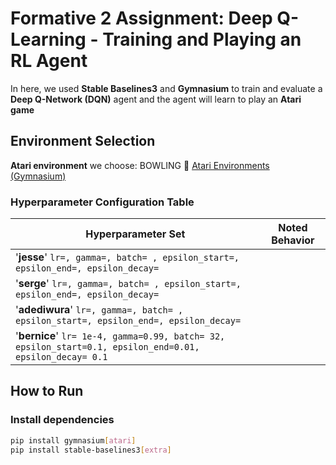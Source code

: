 # Formative 2 Assignment: Deep Q-Learning - Training and Playing an RL Agent

In here, we  used **Stable Baselines3** and **Gymnasium** to train and evaluate a **Deep Q-Network (DQN)** agent and  the agent will learn to play an **Atari game**

## Environment Selection

**Atari environment** we choose: BOWLING 
🔗 [Atari Environments (Gymnasium)](https://gymnasium.farama.org/environments/atari/)


### Hyperparameter Configuration Table

| **Hyperparameter Set** | **Noted Behavior** |
|------------------------|--------------------|
|'**jesse**' `lr=, gamma=, batch= , epsilon_start=, epsilon_end=, epsilon_decay=` | |
|'**serge**' `lr=, gamma=, batch= , epsilon_start=, epsilon_end=, epsilon_decay=` | |
|'**adediwura**' `lr=, gamma=, batch= , epsilon_start=, epsilon_end=, epsilon_decay=` | |
|'**bernice**' `lr= 1e-4, gamma=0.99, batch= 32, epsilon_start=0.1, epsilon_end=0.01, epsilon_decay= 0.1` | |


## How to Run

### Install dependencies

```bash
pip install gymnasium[atari]
pip install stable-baselines3[extra]
